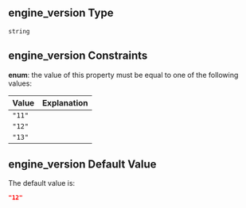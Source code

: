 ## engine\_version Type

`string`

## engine\_version Constraints

**enum**: the value of this property must be equal to one of the following values:

| Value  | Explanation |
| :----- | :---------- |
| `"11"` |             |
| `"12"` |             |
| `"13"` |             |

## engine\_version Default Value

The default value is:

```json
"12"
```
